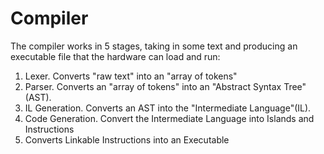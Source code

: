 # Compiler

The compiler works in 5 stages, taking in some text and
producing an executable file that the hardware can load
and run:

  1. Lexer. Converts "raw text" into an "array of tokens"
  2. Parser. Converts an "array of tokens" into an "Abstract Syntax Tree"(AST).
  3. IL Generation. Converts an AST into the "Intermediate Language"(IL).
  4. Code Generation. Convert the Intermediate Language into Islands and Instructions
  5. Converts Linkable Instructions into an Executable
